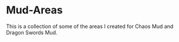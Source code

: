 # Mud-Areas
This is a collection of some of the areas I created for Chaos Mud and Dragon Swords Mud.
